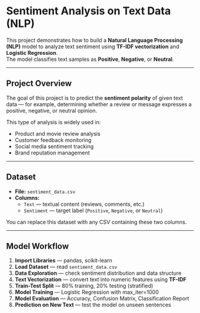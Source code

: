 # Sentiment Analysis on Text Data (NLP)

This project demonstrates how to build a **Natural Language Processing (NLP)** model to analyze text sentiment using **TF-IDF vectorization** and **Logistic Regression**.  
The model classifies text samples as **Positive**, **Negative**, or **Neutral**.

---

## Project Overview

The goal of this project is to predict the **sentiment polarity** of given text data — for example, determining whether a review or message expresses a positive, negative, or neutral opinion.

This type of analysis is widely used in:
- Product and movie review analysis  
- Customer feedback monitoring  
- Social media sentiment tracking  
- Brand reputation management  

---

## Dataset

- **File:** `sentiment_data.csv`  
- **Columns:**
  - `Text` — textual content (reviews, comments, etc.)  
  - `Sentiment` — target label (`Positive`, `Negative`, or `Neutral`)

You can replace this dataset with any CSV containing these two columns.

---

## Model Workflow

1. **Import Libraries** — pandas, scikit-learn  
2. **Load Dataset** — read `sentiment_data.csv`  
3. **Data Exploration** — check sentiment distribution and data structure  
4. **Text Vectorization** — convert text into numeric features using **TF-IDF**  
5. **Train-Test Split** — 80% training, 20% testing (stratified)  
6. **Model Training** — Logistic Regression with max_iter=1000  
7. **Model Evaluation** — Accuracy, Confusion Matrix, Classification Report  
8. **Prediction on New Text** — test the model on unseen sentences

